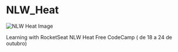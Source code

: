 # NLW_Heat

![NLW Heat Image](/.static/img/nextlevelweek-heat.png)

 Learning with RocketSeat NLW Heat Free CodeCamp ( de 18 a 24
de outubro)

